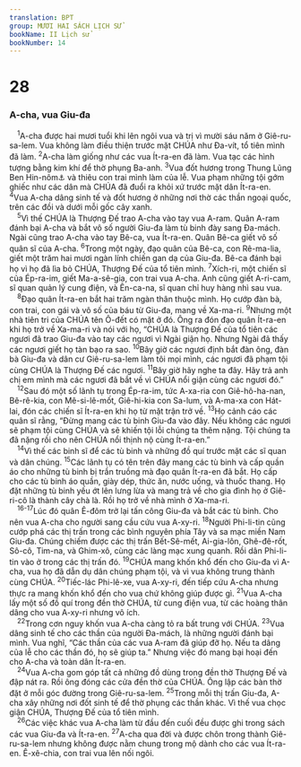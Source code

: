 ```yaml
---
translation: BPT
group: MƯƠI HAI SÁCH LỊCH SỬ
bookName: II Lịch sử 
bookNumber: 14
---
```


<div class="title"><h1>28</h1><h3>A-cha, vua Giu-đa</h3></div>
<span class="verse 2su_28_1"> <sup>1</sup>A-cha được hai mươi tuổi khi lên ngôi vua và trị vì mười sáu năm ở Giê-ru-sa-lem. Vua không làm điều thiện trước mặt CHÚA như Đa-vít, tổ tiên mình đã làm.</span>
<span class="verse 2su_28_2"><sup>2</sup>A-cha làm giống như các vua Ít-ra-en đã làm. Vua tạc các hình tượng bằng kim khí để thờ phụng Ba-anh.</span>
<span class="verse 2su_28_3"><sup>3</sup>Vua đốt hương trong Thung Lũng Ben Hin-nôm<a data-toggle="tooltip" data-placement="bottom" title="Thung lũng nầy về sau có tên “Ghê-hê-na.” Thung lũng nầy nằm về phía Tây Nam Giê-ru-sa-lem. Nhiều hài nhi và trẻ thơ bị hỏa thiêu làm của lễ dâng lên cho các thần giả trong thung lũng nầy.">⚓</a> và thiêu con trai mình làm của lễ. Vua phạm những tội gớm ghiếc như các dân mà CHÚA đã đuổi ra khỏi xứ trước mặt dân Ít-ra-en.</span>
<span class="verse 2su_28_4"><sup>4</sup>Vua A-cha dâng sinh tế và đốt hương ở những nơi thờ các thần ngoại quốc, trên các đồi và dưới mỗi gốc cây xanh.<br/></span>
<span class="verse 2su_28_5"> <sup>5</sup>Vì thế CHÚA là Thượng Đế trao A-cha vào tay vua A-ram. Quân A-ram đánh bại A-cha và bắt vô số người Giu-đa làm tù binh đày sang Đa-mách. Ngài cũng trao A-cha vào tay Bê-ca, vua Ít-ra-en. Quân Bê-ca giết vô số quân sĩ của A-cha.</span>
<span class="verse 2su_28_6"><sup>6</sup>Trong một ngày, đạo quân của Bê-ca, con Rê-ma-lia, giết một trăm hai mươi ngàn lính chiến gan dạ của Giu-đa. Bê-ca đánh bại họ vì họ đã lìa bỏ CHÚA, Thượng Đế của tổ tiên mình.</span>
<span class="verse 2su_28_7"><sup>7</sup>Xích-ri, một chiến sĩ của Ép-ra-im, giết Ma-a-sê-gia, con trai vua A-cha. Anh cũng giết A-ri-cam, sĩ quan quản lý cung điện, và Ên-ca-na, sĩ quan chỉ huy hàng nhì sau vua.<br/></span>
<span class="verse 2su_28_8"> <sup>8</sup>Đạo quân Ít-ra-en bắt hai trăm ngàn thân thuộc mình. Họ cướp đàn bà, con trai, con gái và vô số của báu từ Giu-đa, mang về Xa-ma-ri.</span>
<span class="verse 2su_28_9"><sup>9</sup>Nhưng một nhà tiên tri của CHÚA tên Ô-đết có mặt ở đó. Ông ra đón đạo quân Ít-ra-en khi họ trở về Xa-ma-ri và nói với họ, “CHÚA là Thượng Đế của tổ tiên các ngươi đã trao Giu-đa vào tay các ngươi vì Ngài giận họ. Nhưng Ngài đã thấy các ngươi giết họ tàn bạo ra sao.</span>
<span class="verse 2su_28_10"><sup>10</sup>Bây giờ các ngươi định bắt đàn ông, đàn bà Giu-đa và dân cư Giê-ru-sa-lem làm tôi mọi mình, các ngươi đã phạm tội cùng CHÚA là Thượng Đế các ngươi.</span>
<span class="verse 2su_28_11"><sup>11</sup>Bây giờ hãy nghe ta đây. Hãy trả anh chị em mình mà các ngươi đã bắt về vì CHÚA nổi giận cùng các ngươi đó.”<br/></span>
<span class="verse 2su_28_12"> <sup>12</sup>Sau đó một số lãnh tụ trong Ép-ra-im, tức A-xa-ria con Giê-hô-ha-nan, Bê-rê-kia, con Mê-si-lê-mốt, Giê-hi-kia con Sa-lum, và A-ma-xa con Hát-lai, đón các chiến sĩ Ít-ra-en khi họ từ mặt trận trở về.</span>
<span class="verse 2su_28_13"><sup>13</sup>Họ cảnh cáo các quân sĩ rằng, “Đừng mang các tù binh Giu-đa vào đây. Nếu không các ngươi sẽ phạm tội cùng CHÚA và sẽ khiến tội lỗi chúng ta thêm nặng. Tội chúng ta đã nặng rồi cho nên CHÚA nổi thịnh nộ cùng Ít-ra-en.”<br/></span>
<span class="verse 2su_28_14"> <sup>14</sup>Vì thế các binh sĩ để các tù binh và những đồ quí trước mặt các sĩ quan và dân chúng.</span>
<span class="verse 2su_28_15"><sup>15</sup>Các lãnh tụ có tên trên đây mang các tù binh và cấp quần áo cho những tù binh bị trần truồng mà đạo quân Ít-ra-en đã bắt. Họ cấp cho các tù binh áo quần, giày dép, thức ăn, nước uống, và thuốc thang. Họ đặt những tù binh yếu ớt lên lưng lừa và mang trả về cho gia đình họ ở Giê-ri-cô là thành cây chà là. Rồi họ trở về nhà mình ở Xa-ma-ri.<br/></span>
<span class="verse 2su_28_16 2su_28_17"> <sup>16-17</sup>Lúc đó quân Ê-đôm trở lại tấn công Giu-đa và bắt các tù binh. Cho nên vua A-cha cho người sang cầu cứu vua A-xy-ri.</span>
<span class="verse 2su_28_18"><sup>18</sup>Người Phi-li-tin cũng cướp phá các thị trấn trong các bình nguyên phía Tây và sa mạc miền Nam Giu-đa. Chúng chiếm được các thị trấn Bết-Sê-mết, Ai-gia-lôn, Ghê-đê-rốt, Sô-cô, Tim-na, và Ghim-xô, cùng các làng mạc xung quanh. Rồi dân Phi-li-tin vào ở trong các thị trấn đó.</span>
<span class="verse 2su_28_19"><sup>19</sup>CHÚA mang khốn khổ đến cho Giu-đa vì A-cha, vua họ đã dẫn dụ dân chúng phạm tội, và vì vua không trung thành cùng CHÚA.</span>
<span class="verse 2su_28_20"><sup>20</sup>Tiếc-lác Phi-lê-xe, vua A-xy-ri, đến tiếp cứu A-cha nhưng thực ra mang khốn khổ đến cho vua chứ không giúp được gì.</span>
<span class="verse 2su_28_21"><sup>21</sup>Vua A-cha lấy một số đồ quí trong đền thờ CHÚA, từ cung điện vua, từ các hoàng thân dâng cho vua A-xy-ri nhưng vô ích.<br/></span>
<span class="verse 2su_28_22"> <sup>22</sup>Trong cơn nguy khốn vua A-cha càng tỏ ra bất trung với CHÚA.</span>
<span class="verse 2su_28_23"><sup>23</sup>Vua dâng sinh tế cho các thần của người Đa-mách, là những người đánh bại mình. Vua nghĩ, “Các thần của các vua A-ram đã giúp đỡ họ. Nếu ta dâng của lễ cho các thần đó, họ sẽ giúp ta.” Nhưng việc đó mang bại hoại đến cho A-cha và toàn dân Ít-ra-en.<br/></span>
<span class="verse 2su_28_24"> <sup>24</sup>Vua A-cha gom góp tất cả những đồ dùng trong đền thờ Thượng Đế và đập nát ra. Rồi ông đóng các cửa đền thờ của CHÚA. Ông lập các bàn thờ đặt ở mỗi góc đường trong Giê-ru-sa-lem.</span>
<span class="verse 2su_28_25"><sup>25</sup>Trong mỗi thị trấn Giu-đa, A-cha xây những nơi đốt sinh tế để thờ phụng các thần khác. Vì thế vua chọc giận CHÚA, Thượng Đế của tổ tiên mình.<br/></span>
<span class="verse 2su_28_26"> <sup>26</sup>Các việc khác vua A-cha làm từ đầu đến cuối đều được ghi trong sách các vua Giu-đa và Ít-ra-en.</span>
<span class="verse 2su_28_27"><sup>27</sup>A-cha qua đời và được chôn trong thành Giê-ru-sa-lem nhưng không được nằm chung trong mộ dành cho các vua Ít-ra-en. Ê-xê-chia, con trai vua lên nối ngôi.<br/></span>
